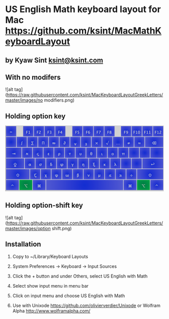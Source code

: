 # US English Math keyboard layout for Mac <https://github.com/ksint/MacMathKeyboardLayout>
## by Kyaw Sint <ksint@ksint.com>

## With no modifers

![alt tag](https://raw.githubusercontent.com/ksint/MacKeyboardLayoutGreekLetters/master/images/no modifiers.png)

## Holding option key

![alt tag](https://raw.githubusercontent.com/ksint/MacKeyboardLayoutGreekLetters/master/images/option.png)

## Holding option-shift key

![alt tag](https://raw.githubusercontent.com/ksint/MacKeyboardLayoutGreekLetters/master/images/option shift.png)

## Installation

1. Copy to ~/Library/Keyboard Layouts
2. System Preferences -> Keyboard -> Input Sources
3. Click the + button and under Others, select US English with Math
4. Select show input menu in menu bar
5. Click on input menu and choose US English with Math

6. Use with Unixode <https://github.com/olivierverdier/Unixode> or Wolfram Alpha <http://www.wolframalpha.com/>
